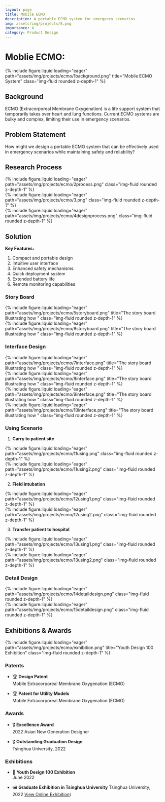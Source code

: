```yaml
---
layout: page
title: Mobile ECMO
description: A portable ECMO system for emergency scenarios
img: assets/img/projects/8.png
importance: 4
category: Product Design
---
```


# Moblie ECMO: 

<div class="row">
    <div class="col-sm mt-3 mt-md-0">
        {% include figure.liquid loading="eager" path="assets/img/projects/ecmo/1background.png" title="Mobile ECMO System" class="img-fluid rounded z-depth-1" %}
    </div>
</div>

## Background

ECMO (Extracorporeal Membrane Oxygenation) is a life support system that temporarily takes over heart and lung functions. Current ECMO systems are bulky and complex, limiting their use in emergency scenarios.

## Problem Statement

How might we design a portable ECMO system that can be effectively used in emergency scenarios while maintaining safety and reliability?



## Research Process

<div class="row">
    <div class="col-sm mt-3 mt-md-0">
        {% include figure.liquid loading="eager" path="assets/img/projects/ecmo/2process.png" class="img-fluid rounded z-depth-1" %}
    </div>
</div>

<div class="row">
    <div class="col-sm mt-3 mt-md-0">
        {% include figure.liquid loading="eager" path="assets/img/projects/ecmo/3.png" class="img-fluid rounded z-depth-1" %}
    </div>
</div>

<div class="row">
    <div class="col-sm mt-3 mt-md-0">
        {% include figure.liquid loading="eager" path="assets/img/projects/ecmo/4designprocess.png" class="img-fluid rounded z-depth-1" %}
    </div>
</div>


## Solution

**Key Features:**
1. Compact and portable design
2. Intuitive user interface
3. Enhanced safety mechanisms
4. Quick deployment system
5. Extended battery life
6. Remote monitoring capabilities

### Story Board

<div class="row">
    <div class="col-sm mt-3 mt-md-0">
        {% include figure.liquid loading="eager" path="assets/img/projects/ecmo/5storyboard.png" title="The story board illustrating how " class="img-fluid rounded z-depth-1" %}
    </div>
</div>

<div class="row">
    <div class="col-sm mt-3 mt-md-0">
        {% include figure.liquid loading="eager" path="assets/img/projects/ecmo/6storyboard.png" title="The story board illustrating how " class="img-fluid rounded z-depth-1" %}
    </div>
</div>

### Interface Design

<div class="row">
    <div class="col-sm mt-3 mt-md-0">
        {% include figure.liquid loading="eager" path="assets/img/projects/ecmo/7interface.png" title="The story board illustrating how " class="img-fluid rounded z-depth-1" %}
    </div>
</div>

<div class="row">
    <div class="col-sm mt-3 mt-md-0">
        {% include figure.liquid loading="eager" path="assets/img/projects/ecmo/8interface.png" title="The story board illustrating how " class="img-fluid rounded z-depth-1" %}
    </div>
</div>

<div class="row">
    <div class="col-sm mt-3 mt-md-0">
        {% include figure.liquid loading="eager" path="assets/img/projects/ecmo/9interface.png" title="The story board illustrating how " class="img-fluid rounded z-depth-1" %}
    </div>
</div>

<div class="row">
    <div class="col-sm mt-3 mt-md-0">
        {% include figure.liquid loading="eager" path="assets/img/projects/ecmo/10interface.png" title="The story board illustrating how " class="img-fluid rounded z-depth-1" %}
    </div>
</div>

### Using Scenario

1. **Carry to patient site**

<div class="row">
    <div class="col-sm-6 mt-3 mt-md-0">
        {% include figure.liquid loading="eager" path="assets/img/projects/ecmo/11using.png" class="img-fluid rounded z-depth-1" %}
    </div>
    <div class="col-sm-6 mt-3 mt-md-0">
        {% include figure.liquid loading="eager" path="assets/img/projects/ecmo/11using2.png" class="img-fluid rounded z-depth-1" %}
    </div>
</div>

2. **Field intubation**
<div class="row">
    <div class="col-sm-6 mt-3 mt-md-0">
        {% include figure.liquid loading="eager" path="assets/img/projects/ecmo/12using1.png" class="img-fluid rounded z-depth-1" %}
    </div>
    <div class="col-sm-6 mt-3 mt-md-0">
        {% include figure.liquid loading="eager" path="assets/img/projects/ecmo/12using2.png" class="img-fluid rounded z-depth-1" %}
    </div>
</div>

3. **Transfer patient to hospital**
<div class="row">
    <div class="col-sm-6 mt-3 mt-md-0">
        {% include figure.liquid loading="eager" path="assets/img/projects/ecmo/13using1.png" class="img-fluid rounded z-depth-1" %}
    </div>
    <div class="col-sm-6 mt-3 mt-md-0">
        {% include figure.liquid loading="eager" path="assets/img/projects/ecmo/13using2.png" class="img-fluid rounded z-depth-1" %}
    </div>
</div>

### Detail Design
<div class="row">
    <div class="col-sm mt-3 mt-md-0">
        {% include figure.liquid loading="eager" path="assets/img/projects/ecmo/14detaildesign.png" class="img-fluid rounded z-depth-1" %}
    </div>
</div>

<div class="row">
    <div class="col-sm mt-3 mt-md-0">
        {% include figure.liquid loading="eager" path="assets/img/projects/ecmo/15detaildesign.png"  class="img-fluid rounded z-depth-1" %}
    </div>
</div>



## Exhibitions & Awards

<div class="row">
    <div class="col-sm mt-3 mt-md-0">
        {% include figure.liquid loading="eager" path="assets/img/projects/ecmo/exhibition.png" title="Youth Design 100 Exhibition" class="img-fluid rounded z-depth-1" %}
    </div>
</div>

### Patents
- 🏆 **Design Patent**  
  Mobile Extracorporeal Membrane Oxygenation (ECMO)

- 🏆 **Patent for Utility Models**  
  Mobile Extracorporeal Membrane Oxygenation (ECMO)

### Awards
- 🎖️ **Excellence Award**  
  2022 Asian New Generation Designer

- 🎖️ **Outstanding Graduation Design**  
  Tsinghua University, 2022

### Exhibitions

- 🎨 **Youth Design 100 Exhibition**  
  June 2022

- 🖼 **Graduate Exhibition in Tsinghua University**
    Tsinghua University, 2022
    [View Online Exhibition](https://exhibition.ad.tsinghua.edu.cn/2022/))


